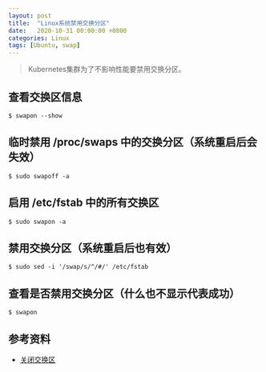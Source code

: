 ```yaml
---
layout: post
title:  "Linux系统禁用交换分区"
date:   2020-10-31 00:00:00 +0800
categories: Linux
tags: [Ubuntu, swap]
---
```


> Kubernetes集群为了不影响性能要禁用交换分区。

## 查看交换区信息
```shell
$ swapon --show
```

## 临时禁用 /proc/swaps 中的交换分区（系统重启后会失效）
```shell
$ sudo swapoff -a
```

## 启用 /etc/fstab 中的所有交换区
```shell
$ sudo swapon -a
```

## 禁用交换分区（系统重启后也有效）
```shell
$ sudo sed -i '/swap/s/^/#/' /etc/fstab
```

## 查看是否禁用交换分区（什么也不显示代表成功）
```shell
$ swapon
```

## 参考资料
* [关闭交换区](https://github.com/gouchicao/ai-cloud/blob/master/system/swapoff.md)
